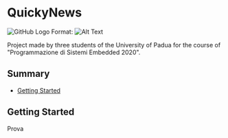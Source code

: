 # QuickyNews

![GitHub Logo](/images/logo.png)
Format: ![Alt Text](url)


Project made by three students of the University of Padua for the course of "Programmazione di Sistemi Embedded 2020".

## Summary

  - [Getting Started](#getting-started)
  
## Getting Started
Prova
